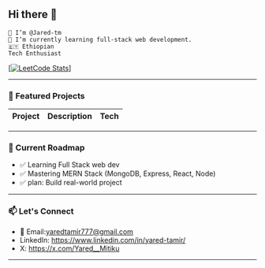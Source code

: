 ## Hi there 👋

    👋 I’m @Jared-tm
    🌱 I’m currently learning full-stack web development.
    🇪🇹 Ethiopian
    Tech Enthusiast



<!--
**Jared-tm/Jared-tm** is a ✨ _special_ ✨ repository because its `README.md` (this file) appears on your GitHub profile.

<h1 align="center">Hi, I'm Yared 👋</h1>
<p align="center">
  🚀 Electrical & Computer Engineering Student | Aspiring Embedded Systems & AI Engineer  
</p>

---

### 🧠 About Me

- 🎓 I'm studying Electrical and Computer Engineering at AAU.
- ⚙️ interested in Embedded Systems, Robotics, and AI-powered hardware and software Engineering.
- 🧩 love solving algorithmic problems and building real-world tech projects.
- 🛠️ Currently working on mastering the Full Stack app development and Data Structures & Algorithms.

---

### 📊 LeetCode & GitHub Stats

<!-- LeetCode Badge -->
[[![LeetCode Stats](https://leetcard.jacoblin.cool/Jared_tm?theme=dark&font=JetBrains+Mono)](https://leetcode.com/Jared_tm)]


---

### 📁 Featured Projects

| Project | Description | Tech |
|--------|-------------|------|

---

### 🧭 Current Roadmap

- ✅ Learning Full Stack web dev
- ✅ Mastering MERN Stack (MongoDB, Express, React, Node)
- ✅ plan: Build real-world project

---

### 📫 Let's Connect

- 📧 Email:yaredtamir777@gmail.com  
-  LinkedIn: https://www.linkedin.com/in/yared-tamir/
-  X: https://x.com/Yared__Mitiku
---

